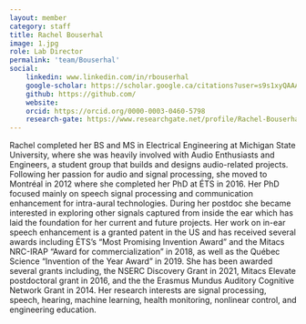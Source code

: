 ```yaml
---
layout: member
category: staff
title: Rachel Bouserhal
image: 1.jpg
role: Lab Director
permalink: 'team/Bouserhal'
social:
    linkedin: www.linkedin.com/in/rbouserhal
    google-scholar: https://scholar.google.ca/citations?user=s9s1xyQAAAAJ&hl=en
    github: https://github.com/
    website:
    orcid: https://orcid.org/0000-0003-0460-5798
    research-gate: https://www.researchgate.net/profile/Rachel-Bouserhal
---
```


Rachel completed her BS and MS in Electrical Engineering at Michigan State University, where she was heavily involved with Audio Enthusiasts and Engineers, a student group that builds and designs audio-related projects. Following her passion for audio and signal processing,  she moved to Montréal in 2012 where she completed her PhD at ÉTS in 2016. Her PhD focused mainly on speech signal processing and communication enhancement for intra-aural technologies. During her postdoc she became interested in exploring other signals captured from inside the ear which has laid the foundation for her current and future projects. Her work on in-ear speech enhancement is a granted patent in the US and has received several awards including ÉTS’s “Most Promising Invention Award” and the Mitacs NRC-IRAP “Award for commercialization” in 2018, as well as  the Québec Science “Invention of the Year Award” in 2019. She has been awarded several grants including, the NSERC Discovery Grant in 2021, Mitacs Elevate postdoctoral grant in 2016, and the the Erasmus Mundus Auditory Cognitive Network Grant in 2014. Her research interests are signal processing, speech, hearing, machine learning, health monitoring, nonlinear control, and engineering education.
